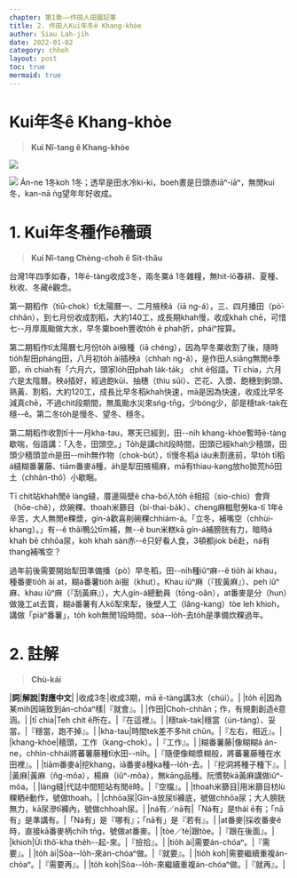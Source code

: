 ```yaml
---
chapter: 第1章——作田人田園記事
title: 2. 作田人Kui年冬ê Khang-khòe
author: Siau Lah-jih
date: 2022-01-02
category: chheh
layout: post
toc: true
mermaid: true
---
```


# Kui年冬ê Khang-khòe
> **Kui Nî-tang ê Khang-khòe**

![](../too5/02/Choh-chhân-lâng%20Kui%20Nî-tang%20ê%20Khang-khòe.png)

![](../too5/02/2-1-1.播田.jpg)
Án-ne 1冬koh 1冬；透早是田水冷ki-ki，boeh晝是日頭赤iāⁿ-iāⁿ，無閒kui冬，kan-nā ǹg望年年好收成。

# 1. Kui年冬種作ê穡頭
> **Kui Nî-tang Chèng-choh ê Sit-thâu**

台灣1年四季如春，1年ē-tàng收成3冬，兩冬粟á 1冬雜糧，無hit-lō春耕、夏種、秋收、冬藏ê觀念。

第一期稻作（tiū-chok）tī太陽曆一、二月掖秧á（iā ng-á），三、四月播田（pò͘-chhân），到七月份收成割稻，大約140工，成長期khah慢，收成khah chē，可惜七--月厚風颱做大水，早冬粟boeh豐收to̍h ē phah折，pháiⁿ按算。

第二期稻作tī太陽曆七月份to̍h ài掖種（iā chéng），因為早冬粟收割了後，隨時tio̍h犁田pháng田，八月初to̍h ài插秧á（chhah ng-á），是作田人siāng無閒ê季節，m̄ chiah有「六月六，頭家lo̍h田phah la̍k-ta̍k」 chit ê俗語。Tī chia，六月六是太陰曆。秧á插好，經過飽kūi、抽穗（thiu sūi）、芒花、入漿、飽穗到鉤頭、熟黃、割稻，大約120工，成長比早冬稻khah快速，mā是因為快速，收成比早冬減真chē，不過chit段期間，無風颱水災來sńg-tn̄g，少bóng少，卻是穩tak-tak在穩--ê。第二冬to̍h是慢冬、望冬、穩冬。

第二期稻作收割tī十一月kha-tau，寒天已經到，田--ni̍h khang-khòe暫時ē-tàng歇喘，俗語講：「入冬，田頭空。」To̍h是講chit段時間，田頭已經khah少穡頭，田頭少穡頭並m̄是田--mi̍h無作物（chok-bu̍t），tī慢冬稻á iáu未割進前，早to̍h tī稻á縫糊番薯藤、tiām番麥á種，a̍h是犁田掖楊麻，mā有thiau-kang放ho͘拋荒hō͘田土（chhân-thô͘）小歇睏。

Tī chit站khah閒ê làng縫，厝邊隔壁ê cha-bó͘人to̍h ē相招（sio-chio）會齊（hōe-chê），炊碗粿、thoah米篩目（bí-thai-ba̍k）、cheng麻糍慰勞ka-tī 1年ê辛苦，大人無閒e粿漿，gín-á歡喜削碗粿chhiám-á。「立冬，補嘴空（chhùi-khang）。」有--ê thâi鴨公tīm補，無--ê bun米糕kā gín-á補膀胱有力，暗時á khah bē chhōa尿，koh khah sàn赤--ê只好看人食，3頓都jiok bē赴，ná有thang補嘴空？

過年前後需要開始犁田準備播（pò͘）早冬稻，田--ni̍h種iûⁿ麻--ê tio̍h ài khau，種番麥tio̍h ài at，糊á番薯tio̍h ài掘（khut）。Khau iûⁿ麻（『拔黃麻』）、peh iûⁿ麻、khau iûⁿ麻（『刮黃麻』），大人gín-á總動員（tōng-oân），at番麥是分（hun）做幾工at去賣，糊á番薯有人kō͘犁來犁，後壁人工（lâng-kang）tòe leh khioh，講做「piàⁿ番薯」，to̍h koh無閒1段時間，sòa--lo̍h-去to̍h是準備炊粿過年。


# 2. 註解
> **Chù-kái**

|**詞**|**解說**|**對應中文**|
|收成3冬|收成3期，mā ē-tàng講3水（chúi）。|
|to̍h ē|因為某mih因端致到án-chóaⁿ樣|『就會』。|
|作田|Choh-chhân；作，有規劃創造ê意涵。|
|tī chia|Teh chit ê所在。|『在這裡』。|
|穩tak-tak|穩當（ún-tàng）、妥當。|『穩當，跑不掉』。|
|kha-tau|時間tek差不多hit chūn。|『左右，相近』。|
|khang-khòe|穡頭，工作（kang-chok）。|『工作』。|
|糊番薯藤|像糊糊á án-ne，chhìn-chhái將蕃薯藤種tī水田--ni̍h。|『隨便像糊漿糊般，將蕃薯藤種在水田裡』。|
|tiām番麥á|挖khang，iā番麥á種ka種--lo̍h-去。|『挖洞將種子種下』。|
|黃麻|黃麻（n̂g-môa），楊麻（iûⁿ-môa），無kāng品種。阮慣勢kā黃麻講做iûⁿ-môa。|
|làng縫|代誌中間短站有閒ê時。|『空檔』。|
|thoah米篩目|用米篩目枋lù粿粞ê動作，號做thoah。|
|chhōa尿|Gín-á放尿tī褲底，號做chhōa尿；大人膀胱無力，kā尿滲tī褲內，號做chhoah尿。|
|ná有／nā有|「Ná有」是thái ē有；「nā有」是準講有。|「Ná有」是『哪有』；「nā有」是『若有』。|
|at番麥|採收番麥ê時，直接kā番麥柄chi̍h tn̄g，號做at番麥。|
|tòe／tè|跟tòe。|『跟在後面』。|
|khioh|Ùi thô͘-kha the̍h--起-來。|『撿拾』。|
|tio̍h ài|需要án-chóaⁿ。|『需要』。|
|to̍h ài|Sòa--lo̍h-來án-chóaⁿ做。|『就要』。|
|tio̍h koh|需要繼續重複án-chóaⁿ。|『需要再』。|
|to̍h koh|Sòa--lo̍h-來繼續重複án-chóaⁿ做。|『就再』。|
